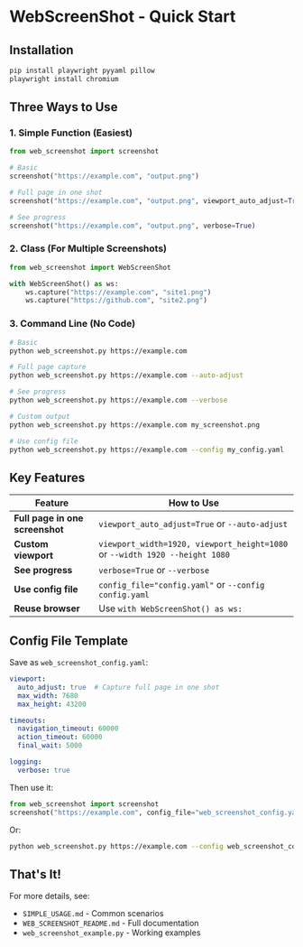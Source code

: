 # WebScreenShot - Quick Start

## Installation

```bash
pip install playwright pyyaml pillow
playwright install chromium
```

## Three Ways to Use

### 1. Simple Function (Easiest)

```python
from web_screenshot import screenshot

# Basic
screenshot("https://example.com", "output.png")

# Full page in one shot
screenshot("https://example.com", "output.png", viewport_auto_adjust=True)

# See progress
screenshot("https://example.com", "output.png", verbose=True)
```

### 2. Class (For Multiple Screenshots)

```python
from web_screenshot import WebScreenShot

with WebScreenShot() as ws:
    ws.capture("https://example.com", "site1.png")
    ws.capture("https://github.com", "site2.png")
```

### 3. Command Line (No Code)

```bash
# Basic
python web_screenshot.py https://example.com

# Full page capture
python web_screenshot.py https://example.com --auto-adjust

# See progress
python web_screenshot.py https://example.com --verbose

# Custom output
python web_screenshot.py https://example.com my_screenshot.png

# Use config file
python web_screenshot.py https://example.com --config my_config.yaml
```

## Key Features

| Feature | How to Use |
|---------|------------|
| **Full page in one screenshot** | `viewport_auto_adjust=True` or `--auto-adjust` |
| **Custom viewport** | `viewport_width=1920, viewport_height=1080` or `--width 1920 --height 1080` |
| **See progress** | `verbose=True` or `--verbose` |
| **Use config file** | `config_file="config.yaml"` or `--config config.yaml` |
| **Reuse browser** | Use `with WebScreenShot() as ws:` |

## Config File Template

Save as `web_screenshot_config.yaml`:

```yaml
viewport:
  auto_adjust: true  # Capture full page in one shot
  max_width: 7680
  max_height: 43200

timeouts:
  navigation_timeout: 60000
  action_timeout: 60000
  final_wait: 5000

logging:
  verbose: true
```

Then use it:
```python
from web_screenshot import screenshot
screenshot("https://example.com", config_file="web_screenshot_config.yaml")
```

Or:
```bash
python web_screenshot.py https://example.com --config web_screenshot_config.yaml
```

## That's It!

For more details, see:
- `SIMPLE_USAGE.md` - Common scenarios
- `WEB_SCREENSHOT_README.md` - Full documentation
- `web_screenshot_example.py` - Working examples
